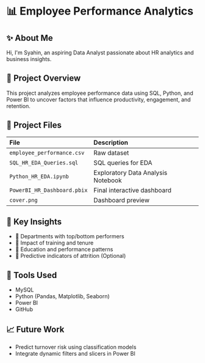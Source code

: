 # 📊 Employee Performance Analytics

## ✨ About Me
Hi, I'm Syahin, an aspiring Data Analyst passionate about HR analytics and business insights.

## 📌 Project Overview
This project analyzes employee performance data using SQL, Python, and Power BI to uncover factors that influence productivity, engagement, and retention.

## 📂 Project Files
| File                      | Description                          |
|:-------------------------|:--------------------------------------|
| `employee_performance.csv` | Raw dataset                           |
| `SQL_HR_EDA_Queries.sql`   | SQL queries for EDA                   |
| `Python_HR_EDA.ipynb`      | Exploratory Data Analysis Notebook    |
| `PowerBI_HR_Dashboard.pbix`| Final interactive dashboard           |
| `cover.png`                | Dashboard preview                     |

## 🎯 Key Insights
- 📌 Departments with top/bottom performers
- 📌 Impact of training and tenure
- 📌 Education and performance patterns
- 📌 Predictive indicators of attrition (Optional)

## 🚀 Tools Used
- MySQL
- Python (Pandas, Matplotlib, Seaborn)
- Power BI
- GitHub

## 📈 Future Work
- Predict turnover risk using classification models
- Integrate dynamic filters and slicers in Power BI
